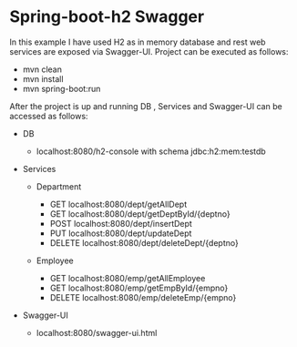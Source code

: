 # Spring-boot-h2 Swagger
In this example I have used H2 as in memory database and rest web services are exposed via Swagger-UI.
Project can be executed as follows: 

 - mvn clean
 - mvn install
 - mvn spring-boot:run

After the project is up and running DB , Services and Swagger-UI can be accessed as follows:

 - DB
	 - localhost:8080/h2-console     with schema jdbc:h2:mem:testdb
 
 - Services

	 - Department
		 - GET  localhost:8080/dept/getAllDept
	 	 - GET  localhost:8080/dept/getDeptById/{deptno}
		 - POST localhost:8080/dept/insertDept
		 - PUT localhost:8080/dept/updateDept
		 - DELETE localhost:8080/dept/deleteDept/{deptno}	

	 - Employee
		 - GET  localhost:8080/emp/getAllEmployee
		 - GET  localhost:8080/emp/getEmpById/{empno}
		 - DELETE localhost:8080/emp/deleteEmp/{empno} 
		 
 - Swagger-UI
	 - localhost:8080/swagger-ui.html
